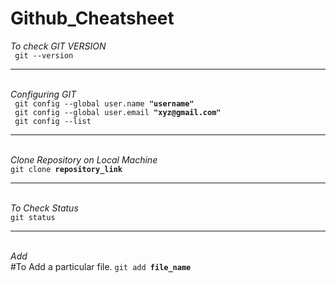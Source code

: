# Github_Cheatsheet


<!-- To Check GIT VERSION -->
<i>To check GIT VERSION</i><br>
<code> git --version </code>

<hr><br>
<!-- Configuring Git -->
<i>Configuring GIT</i><br>
<code> git config --global user.name <b>"username"</b></code><br>
<code> git config --global user.email <b>"xyz@gmail.com"</b></code><br>
<code> git config --list</code>

<hr><br>
<!-- Clone a Repository on our Local Machine -->
<i>Clone Repository on Local Machine</i><br>
<code>git clone <b>repository_link</b></code>

<hr><br>
<!-- Check Status -->
<i>To Check Status</i><br>
<code>git status</code>

<hr><br>
<!-- Add new or Changed files in our Working directory to the git staging area -->
<i>Add</i><br>
#To Add a particular file.
<code>git add <b>file_name</b></code>   
